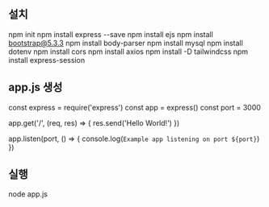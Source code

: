 ## 설치

npm init
npm install express --save
npm install ejs
npm install bootstrap@5.3.3
npm install body-parser
npm install mysql
npm install dotenv
npm install cors
npm install axios
npm install -D tailwindcss
npm install express-session

## app.js 생성

const express = require('express')
const app = express()
const port = 3000

app.get('/', (req, res) => {
res.send('Hello World!')
})

app.listen(port, () => {
console.log(`Example app listening on port ${port}`)
})

## 실행

node app.js
